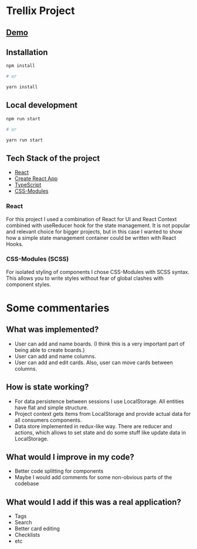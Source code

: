 # Trellix Project

## [Demo](https://noflexgit.github.io/trello-like-project/)

## Installation
```sh
npm install

# or

yarn install
```

## Local development
```sh
npm run start

# or

yarn run start
```

## Tech Stack of the project
* [React](https://reactjs.org/)
* [Create React App](https://create-react-app.dev/)
* [TypeScript](https://www.typescriptlang.org/docs/)
* [CSS-Modules](https://create-react-app.dev/docs/adding-a-css-modules-stylesheet/)

### React
For this project I used a combination of React for UI and React Context combined with useReducer hook for the state management.
It is not popular and relevant choice for bigger projects, but in this case I wanted to show how a simple state management container could be written with React Hooks.

### CSS-Modules (SCSS)
For isolated styling of components I chose CSS-Modules with SCSS syntax. This allows you to write styles without fear of global clashes with component styles.

# Some commentaries

## What was implemented?
* User can add and name boards. (I think this is a very important part of being able to create boards.)
* User can add and name columns.
* User can add and edit cards. Also, user can move cards between columns.

## How is state working?
* For data persistence between sessions I use LocalStorage. All entities have flat and simple structure.
* Project context gets items from LocalStorage and provide actual data for all consumers components.
* Data store implemented in redux-like way. There are reducer and actions, which allows to set state and do some stuff like update data in LocalStorage.

## What would I improve in my code?
* Better code splitting for components
* Maybe I would add comments for some non-obvious parts of the codebase

## What would I add if this was a real application?
* Tags
* Search
* Better card editing
* Checklists
* etc
